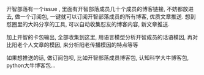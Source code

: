 开智部落有一个issue , 里面有开智部落成员几十个成员的博客链接, 不妨都放进去, 做一个订阅包, 一键就可以订阅开智部落成员的所有博客, 优质文章推送. 想到怼圈里的大妈分享的工具, 可以自动收集怼友的博客内容, 新文章推送.

加上开智的卡包输出, 全部收集到这里, 用语言模型分析开智成员的话语模因, 再对比阳老个人文章的模因, 来分析阳老传播模因的特点等等

如果想推送的话, 做订阅包呗, 比如开智部落成员博客包, 认知科学大牛博客包, python大牛博客包...